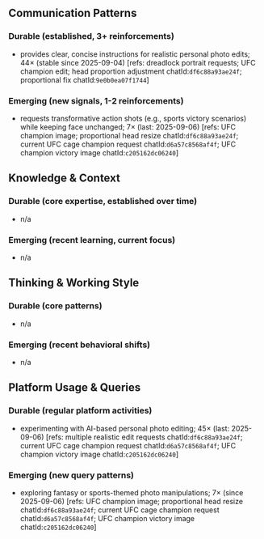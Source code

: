 ## Communication Patterns
### Durable (established, 3+ reinforcements)
- provides clear, concise instructions for realistic personal photo edits; 44× (stable since 2025-09-04) [refs: dreadlock portrait requests; UFC champion edit; head proportion adjustment chatId:`df6c88a93ae24f`; proportional fix chatId:`9e0b0ea07f1744`]

### Emerging (new signals, 1-2 reinforcements)
- requests transformative action shots (e.g., sports victory scenarios) while keeping face unchanged; 7× (last: 2025-09-06) [refs: UFC champion image; proportional head resize chatId:`df6c88a93ae24f`; current UFC cage champion request chatId:`d6a57c8568af4f`; UFC champion victory image chatId:`c205162dc06240`]

## Knowledge & Context
### Durable (core expertise, established over time)
- n/a

### Emerging (recent learning, current focus)
- n/a

## Thinking & Working Style
### Durable (core patterns)
- n/a

### Emerging (recent behavioral shifts)
- n/a

## Platform Usage & Queries
### Durable (regular platform activities)
- experimenting with AI-based personal photo editing; 45× (last: 2025-09-06) [refs: multiple realistic edit requests chatId:`df6c88a93ae24f`; current UFC cage champion request chatId:`d6a57c8568af4f`; UFC champion victory image chatId:`c205162dc06240`]

### Emerging (new query patterns)
- exploring fantasy or sports-themed photo manipulations; 7× (since 2025-09-06) [refs: UFC champion image; proportional head resize chatId:`df6c88a93ae24f`; current UFC cage champion request chatId:`d6a57c8568af4f`; UFC champion victory image chatId:`c205162dc06240`]